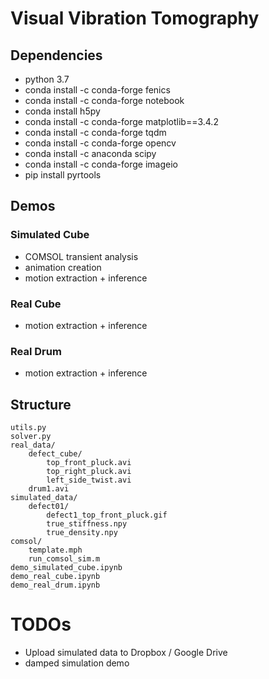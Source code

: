 # Visual Vibration Tomography
## Dependencies
* python 3.7
* conda install -c conda-forge fenics
* conda install -c conda-forge notebook
* conda install h5py
* conda install -c conda-forge matplotlib==3.4.2
* conda install -c conda-forge tqdm
* conda install -c conda-forge opencv
* conda install -c anaconda scipy
* conda install -c conda-forge imageio
* pip install pyrtools

## Demos
### Simulated Cube
* COMSOL transient analysis
* animation creation
* motion extraction + inference

### Real Cube
* motion extraction + inference

### Real Drum
* motion extraction + inference

## Structure
```
utils.py
solver.py
real_data/
    defect_cube/
        top_front_pluck.avi
        top_right_pluck.avi
        left_side_twist.avi
    drum1.avi
simulated_data/
    defect01/
        defect1_top_front_pluck.gif
        true_stiffness.npy
        true_density.npy
comsol/
    template.mph
    run_comsol_sim.m
demo_simulated_cube.ipynb
demo_real_cube.ipynb
demo_real_drum.ipynb
```

# TODOs
* Upload simulated data to Dropbox / Google Drive
* damped simulation demo